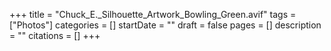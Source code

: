 +++
title = "Chuck_E._Silhouette_Artwork_Bowling_Green.avif"
tags = ["Photos"]
categories = []
startDate = ""
draft = false
pages = []
description = ""
citations = []
+++
